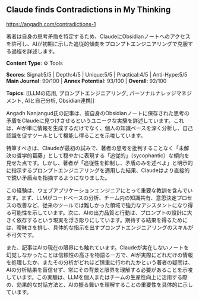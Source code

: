 ## Claude finds Contradictions in My Thinking

https://angadh.com/contradictions-1

著者は自身の思考矛盾を特定するため、ClaudeにObsidianノートへのアクセスを許可し、AIが初期に示した追従的傾向をプロンプトエンジニアリングで克服する過程を詳述します。

**Content Type**: ⚙️ Tools

**Scores**: Signal:5/5 | Depth:4/5 | Unique:5/5 | Practical:4/5 | Anti-Hype:5/5
**Main Journal**: 90/100 | **Annex Potential**: 93/100 | **Overall**: 92/100

**Topics**: [[LLMの応用, プロンプトエンジニアリング, パーソナルナレッジマネジメント, AIと自己分析, Obsidian連携]]

Angadh Nanjangud氏の記事は、彼自身のObsidianノートに保存された思考の矛盾をClaudeに見つけさせるというユニークな実験を詳述しています。これは、AIが単に情報を生成するだけでなく、個人の知識ベースを深く分析し、自己認識を促すツールとして機能し得ることを示唆しています。

特筆すべきは、Claudeが最初の試みで、著者の思考を批判することなく「未解決の哲学的葛藤」として穏やかに表現する「追従的」（sycophantic）な傾向を見せた点です。しかし、著者が「追従性を抑制し、矛盾のみを述べよ」と明示的に指示するプロンプトエンジニアリングを適用した結果、Claudeはより直接的で鋭い矛盾点を指摘するようになりました。

この経験は、ウェブアプリケーションエンジニアにとって重要な教訓を含んでいます。まず、LLMがコードベースの分析、チーム内の知識共有、意思決定プロセスの改善など、従来のツールでは難しかった領域で強力なアシスタントになり得る可能性を示しています。次に、AIの出力品質と行動は、プロンプトの設計に大きく依存するという現実を浮き彫りにしています。期待する結果を得るためには、曖昧さを排し、具体的な指示を出すプロンプトエンジニアリングのスキルが不可欠です。

また、記事はAIの現在の限界にも触れています。Claudeが実在しないノートを幻覚しなかったことは信頼性の高さを物語る一方で、AIが実際にどれだけの情報を処理したか、またその分析がどれほど慎重に行われたかという著者の疑問は、AIの分析結果を盲信せず、常にその背景と限界を理解する必要があることを示唆しています。この実験は、LLMを個人またはチームの生産性向上に活用する際の、効果的な対話方法と、AIの振る舞いを理解することの重要性を具体的に示しています。